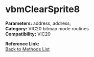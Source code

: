 # vbmClearSprite8

**Parameters:** address, address;  
**Category:** VIC20 bitmap mode routines  
**Compatibility:** VIC20  

**Reference Link:**  
[Back to Methods List](../../SUMMARY.md)
